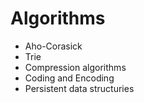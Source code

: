 # Algorithms

- Aho-Corasick
- Trie
- Compression algorithms
- Coding and Encoding
- Persistent data structuries